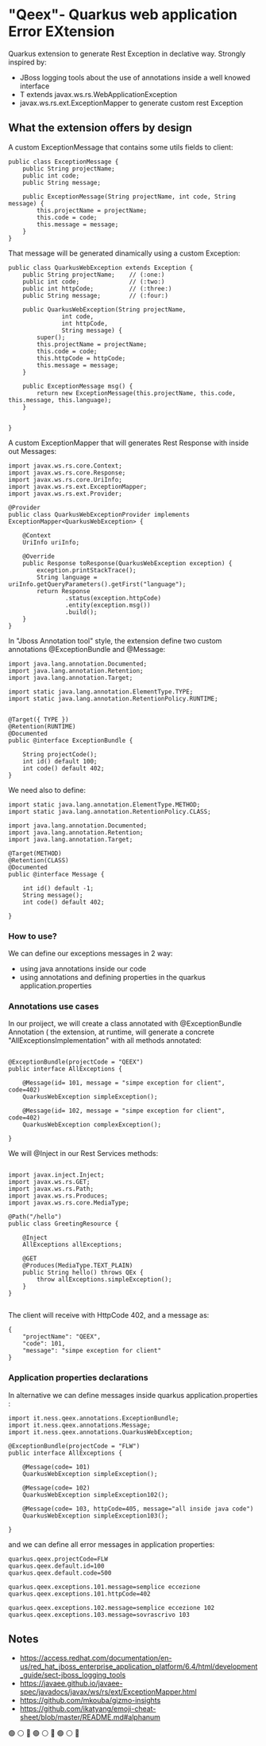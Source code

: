 # "Qeex"- Quarkus web application Error EXtension


Quarkus extension to generate Rest Exception in declative way. Strongly inspired by:
- JBoss logging tools about the use of annotations inside a well knowed interface
- T extends javax.ws.rs.WebApplicationException
- javax.ws.rs.ext.ExceptionMapper to generate custom rest Exception 

## What the extension offers by design

A custom ExceptionMessage that contains some utils fields to client:

```
public class ExceptionMessage {
    public String projectName;
    public int code;
    public String message;

    public ExceptionMessage(String projectName, int code, String message) {
        this.projectName = projectName;
        this.code = code;
        this.message = message;
    }
}
```
That message will be generated dinamically using a custom Exception:

```
public class QuarkusWebException extends Exception {
    public String projectName;    // (:one:)
    public int code;              // (:two:)
    public int httpCode;          // (:three:)
    public String message;        // (:four:)

    public QuarkusWebException(String projectName,
               int code,
               int httpCode,
               String message) {
        super();
        this.projectName = projectName;
        this.code = code;
        this.httpCode = httpCode;
        this.message = message;
    }
    
    public ExceptionMessage msg() {
        return new ExceptionMessage(this.projectName, this.code, this.message, this.language);
    }


}
```

A custom ExceptionMapper that will generates Rest Response with inside out Messages:

```
import javax.ws.rs.core.Context;
import javax.ws.rs.core.Response;
import javax.ws.rs.core.UriInfo;
import javax.ws.rs.ext.ExceptionMapper;
import javax.ws.rs.ext.Provider;

@Provider
public class QuarkusWebExceptionProvider implements ExceptionMapper<QuarkusWebException> {

    @Context
    UriInfo uriInfo;

    @Override
    public Response toResponse(QuarkusWebException exception) {
        exception.printStackTrace();
        String language = uriInfo.getQueryParameters().getFirst("language");
        return Response
                .status(exception.httpCode)
                .entity(exception.msg())
                .build();
    }
}
```
In "Jboss Annotation tool" style, the extension define two custom annotations @ExceptionBundle and @Message:

```
import java.lang.annotation.Documented;
import java.lang.annotation.Retention;
import java.lang.annotation.Target;

import static java.lang.annotation.ElementType.TYPE;
import static java.lang.annotation.RetentionPolicy.RUNTIME;


@Target({ TYPE })
@Retention(RUNTIME)
@Documented
public @interface ExceptionBundle {

    String projectCode();
    int id() default 100;
    int code() default 402;
}

```

We need also to define:

```
import static java.lang.annotation.ElementType.METHOD;
import static java.lang.annotation.RetentionPolicy.CLASS;

import java.lang.annotation.Documented;
import java.lang.annotation.Retention;
import java.lang.annotation.Target;

@Target(METHOD)
@Retention(CLASS)
@Documented
public @interface Message {

    int id() default -1;
    String message();
    int code() default 402;

}

```

### How to use? 

We can define our exceptions messages in 2 way:
- using java annotations inside our code
- using annotations and defining properties in the quarkus application.properties

### Annotations use cases

In our proiject, we will create a class annotated with @ExceptionBundle Annotation ( the extension, at runtime, will generate a concrete "AllExceptionsImplementation" with all methods annotated:

```

@ExceptionBundle(projectCode = "QEEX")
public interface AllExceptions {

    @Message(id= 101, message = "simpe exception for client", code=402)
    QuarkusWebException simpleException();
    
    @Message(id= 102, message = "simpe exception for client", code=402)
    QuarkusWebException complexException();

}
```
We will @Inject in our Rest Services methods:

```

import javax.inject.Inject;
import javax.ws.rs.GET;
import javax.ws.rs.Path;
import javax.ws.rs.Produces;
import javax.ws.rs.core.MediaType;

@Path("/hello")
public class GreetingResource {

    @Inject
    AllExceptions allExceptions;

    @GET
    @Produces(MediaType.TEXT_PLAIN)
    public String hello() throws QEx {
        throw allExceptions.simpleException();
    }
}
    
```
The client will receive with HttpCode 402, and a message as:

    {
        "projectName": "QEEX",
        "code": 101,
        "message": "simpe exception for client"                                                        
    }


### Application properties declarations

In alternative we can define messages inside quarkus application.properties :


```
import it.ness.qeex.annotations.ExceptionBundle;
import it.ness.qeex.annotations.Message;
import it.ness.qeex.annotations.QuarkusWebException;

@ExceptionBundle(projectCode = "FLW")
public interface AllExceptions {

    @Message(code= 101)
    QuarkusWebException simpleException();
    
    @Message(code= 102)
    QuarkusWebException simpleException102();
    
    @Message(code= 103, httpCode=405, message="all inside java code")
    QuarkusWebException simpleException103();

}
```

and we can define all error messages in application properties:

```
quarkus.qeex.projectCode=FLW
quarkus.qeex.default.id=100
quarkus.qeex.default.code=500

quarkus.qeex.exceptions.101.message=semplice eccezione
quarkus.qeex.exceptions.101.httpCode=402

quarkus.qeex.exceptions.102.message=semplice eccezione 102
quarkus.qeex.exceptions.103.message=sovrascrivo 103
```

## Notes

- https://access.redhat.com/documentation/en-us/red_hat_jboss_enterprise_application_platform/6.4/html/development_guide/sect-jboss_logging_tools
- https://javaee.github.io/javaee-spec/javadocs/javax/ws/rs/ext/ExceptionMapper.html
- https://github.com/mkouba/gizmo-insights
- https://github.com/ikatyang/emoji-cheat-sheet/blob/master/README.md#alphanum


:green_circle: :white_circle: :red_circle:
:green_circle: :white_circle: :red_circle:
:green_circle: :white_circle: :red_circle:
